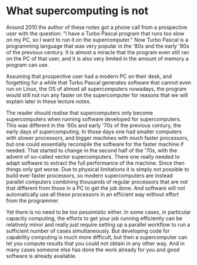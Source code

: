 # What supercomputing is not

Around 2010 the author of these notes got a phone call from a prospective user
with the question: "I have a Turbo Pascal program that runs too slow on my PC,
so I want to run it on the supercomputer." Now Turbo Pascal is a programming
language that was very popular in the '80s and the early '90s of the previous
century. It is almost a miracle that the program even still ran on the PC of that
user, and it is also very limited in the amount of memory a program can use.

Assuming that prospective user had a modern PC on their desk, and forgetting for a
while that Turbo Pascal generates software that cannot even run on Linux, the OS of
almost all supercomputers nowadays, the program would still not run any faster on
the supercomputer for reasons that we will explain later in these lecture notes.

The reader should realise that supercomputers only become supercomputers when running software
developed for supercomputers. This was different in the '60s and early '70s of the previous
century, the early days of supercomputing. In those days one had smaller computers with 
slower processors, and bigger machines with much faster processors, but one could essentially
recompile the software for the faster machine if needed. That started to change in the second
half of the '70s, with the advent of so-called vector supercomputers. There one really needed
to adapt software to extract the full performance of the machine. Since then things only got
worse. Due to physical limitations it is simply not possible to build ever faster processors,
so modern supercomputers are instead parallel computers combining thousands of regular processors
that are not that different from those in a PC to get the job done. And software will not automatically
use all these processors in an efficient way without effort from the programmer.

Yet there is no need to be too pessimistic either. 
In some cases, in particular capacity computing, the efforts to get your job running efficiently can 
be relatively minor and really just require setting up a parallel workflow to run a sufficient number
of cases simultaneously. But developing code for capability computing is much more difficult, but then
a supercomputer can let you compute results that you could not obtain in any other way. And in many cases
someone else has done the work already for you and good software is already available.
